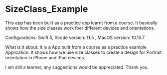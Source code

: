 # SizeClass_Example
This app has been built as a practice app learnt from a course. 
It basically shows how the size classes work foer different devices and orientations.

Configurations: 
Swift 5, Xcode version: 11.5 , MacOS version: 10.15.7

What is it about:
It is a App built from a course as a practice example Application. 
It shows how we use size classes to create a design for Portrait orientation in iPhone and iPad devices.


I am still a learner, any suggestions would be appreciated. Thank you.
